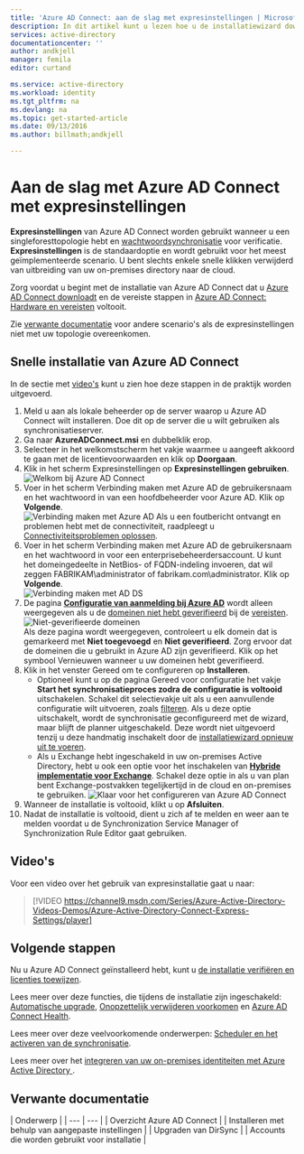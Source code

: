 ```yaml
---
title: 'Azure AD Connect: aan de slag met expresinstellingen | Microsoft Docs'
description: In dit artikel kunt u lezen hoe u de installatiewizard downloadt, installeert en uitvoert voor Azure AD Connect.
services: active-directory
documentationcenter: ''
author: andkjell
manager: femila
editor: curtand

ms.service: active-directory
ms.workload: identity
ms.tgt_pltfrm: na
ms.devlang: na
ms.topic: get-started-article
ms.date: 09/13/2016
ms.author: billmath;andkjell

---
```

# Aan de slag met Azure AD Connect met expresinstellingen
**Expresinstellingen** van Azure AD Connect worden gebruikt wanneer u een singleforesttopologie hebt en [wachtwoordsynchronisatie](../active-directory-aadconnectsync-implement-password-synchronization.md) voor verificatie. **Expresinstellingen** is de standaardoptie en wordt gebruikt voor het meest geïmplementeerde scenario. U bent slechts enkele snelle klikken verwijderd van uitbreiding van uw on-premises directory naar de cloud.

Zorg voordat u begint met de installatie van Azure AD Connect dat u [Azure AD Connect downloadt](http://go.microsoft.com/fwlink/?LinkId=615771) en de vereiste stappen in [Azure AD Connect: Hardware en vereisten](../active-directory-aadconnect-prerequisites.md) voltooit.

Zie [verwante documentatie](#related-documentation) voor andere scenario's als de expresinstellingen niet met uw topologie overeenkomen.

## Snelle installatie van Azure AD Connect
In de sectie met [video's](#videos) kunt u zien hoe deze stappen in de praktijk worden uitgevoerd.

1. Meld u aan als lokale beheerder op de server waarop u Azure AD Connect wilt installeren. Doe dit op de server die u wilt gebruiken als synchronisatieserver.
2. Ga naar **AzureADConnect.msi** en dubbelklik erop.
3. Selecteer in het welkomstscherm het vakje waarmee u aangeeft akkoord te gaan met de licentievoorwaarden en klik op **Doorgaan**.  
4. Klik in het scherm Expresinstellingen op **Expresinstellingen gebruiken**.  
   ![Welkom bij Azure AD Connect](./media/active-directory-aadconnect-get-started-express/express.png)
5. Voer in het scherm Verbinding maken met Azure AD de gebruikersnaam en het wachtwoord in van een hoofdbeheerder voor Azure AD. Klik op **Volgende**.  
   ![Verbinding maken met Azure AD](./media/active-directory-aadconnect-get-started-express/connectaad.png) Als u een foutbericht ontvangt en problemen hebt met de connectiviteit, raadpleegt u [Connectiviteitsproblemen oplossen](../active-directory-aadconnect-troubleshoot-connectivity.md).
6. Voer in het scherm Verbinding maken met Azure AD de gebruikersnaam en het wachtwoord in voor een enterprisebeheerdersaccount. U kunt het domeingedeelte in NetBios- of FQDN-indeling invoeren, dat wil zeggen FABRIKAM\administrator of fabrikam.com\administrator. Klik op **Volgende**.  
   ![Verbinding maken met AD DS](./media/active-directory-aadconnect-get-started-express/connectad.png)
7. De pagina [**Configuratie van aanmelding bij Azure AD**](../active-directory-aadconnect-user-signin.md#azure-ad-sign-in-configuration) wordt alleen weergegeven als u de [domeinen niet hebt geverifieerd](../active-directory-add-domain.md) bij de [vereisten](../active-directory-aadconnect-prerequisites.md).
   ![Niet-geverifieerde domeinen](./media/active-directory-aadconnect-get-started-express/unverifieddomain.png)  
   Als deze pagina wordt weergegeven, controleert u elk domein dat is gemarkeerd met **Niet toegevoegd** en **Niet geverifieerd**. Zorg ervoor dat de domeinen die u gebruikt in Azure AD zijn geverifieerd. Klik op het symbool Vernieuwen wanneer u uw domeinen hebt geverifieerd.
8. Klik in het venster Gereed om te configureren op **Installeren**.
   * Optioneel kunt u op de pagina Gereed voor configuratie het vakje **Start het synchronisatieproces zodra de configuratie is voltooid** uitschakelen. Schakel dit selectievakje uit als u een aanvullende configuratie wilt uitvoeren, zoals [filteren](../active-directory-aadconnectsync-configure-filtering.md). Als u deze optie uitschakelt, wordt de synchronisatie geconfigureerd met de wizard, maar blijft de planner uitgeschakeld. Deze wordt niet uitgevoerd tenzij u deze handmatig inschakelt door de [installatiewizard opnieuw uit te voeren](../active-directory-aadconnectsync-installation-wizard.md).
   * Als u Exchange hebt ingeschakeld in uw on-premises Active Directory, hebt u ook een optie voor het inschakelen van [**Hybride implementatie voor Exchange**](https://technet.microsoft.com/library/jj200581.aspx). Schakel deze optie in als u van plan bent Exchange-postvakken tegelijkertijd in de cloud en on-premises te gebruiken.
     ![Klaar voor het configureren van Azure AD Connect](./media/active-directory-aadconnect-get-started-express/readytoconfigure.png)
9. Wanneer de installatie is voltooid, klikt u op **Afsluiten**.
10. Nadat de installatie is voltooid, dient u zich af te melden en weer aan te melden voordat u de Synchronization Service Manager of Synchronization Rule Editor gaat gebruiken.

## Video's
Voor een video over het gebruik van expresinstallatie gaat u naar:

> [!VIDEO https://channel9.msdn.com/Series/Azure-Active-Directory-Videos-Demos/Azure-Active-Directory-Connect-Express-Settings/player]
> 
> 

## Volgende stappen
Nu u Azure AD Connect geïnstalleerd hebt, kunt u [de installatie verifiëren en licenties toewijzen](../active-directory-aadconnect-whats-next.md).

Lees meer over deze functies, die tijdens de installatie zijn ingeschakeld: [Automatische upgrade](../active-directory-aadconnect-feature-automatic-upgrade.md), [Onopzettelijk verwijderen voorkomen](../active-directory-aadconnectsync-feature-prevent-accidental-deletes.md) en [Azure AD Connect Health](../active-directory-aadconnect-health-sync.md).

Lees meer over deze veelvoorkomende onderwerpen: [Scheduler en het activeren van de synchronisatie](../active-directory-aadconnectsync-feature-scheduler.md).

Lees meer over het [integreren van uw on-premises identiteiten met Azure Active Directory ](../active-directory-aadconnect.md).

## Verwante documentatie
| Onderwerp |
| --- | --- |
| Overzicht Azure AD Connect |
| Installeren met behulp van aangepaste instellingen |
| Upgraden van DirSync |
| Accounts die worden gebruikt voor installatie |

<!--HONumber=Oct16_HO1-->


